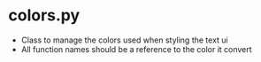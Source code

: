 # colors.py
  - Class to manage the colors used when styling the text ui
  - All function names should be a reference to the color it convert

